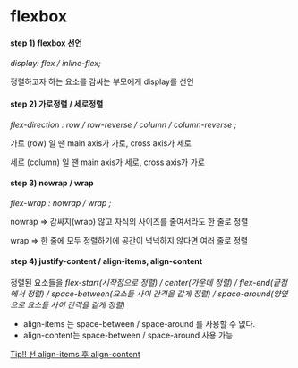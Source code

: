 # flexbox



#### step 1) flexbox 선언

*display: flex / inline-flex;*

정렬하고자 하는 요소를 감싸는 부모에게 display를 선언



#### step 2) 가로정렬 / 세로정렬

*flex-direction : row / row-reverse / column / column-reverse ;*

가로 (row) 일 땐 main axis가 가로, cross axis가 세로

세로 (column) 일 땐 main axis가 세로, cross axis가 가로



#### step 3) nowrap / wrap

*flex-wrap : nowrap / wrap ;*

nowrap => 감싸지(wrap) 않고 자식의 사이즈를 줄여서라도 한 줄로 정렬

wrap => 한 줄에 모두 정렬하기에 공간이 넉넉하지 않다면 여러 줄로 정렬



#### step 4) justify-content / align-items, align-content

정렬된 요소들을 *flex-start(시작점으로 정렬) / center(가운데 정렬) / flex-end(끝점에서 정렬) / space-between(요소들 사이 간격을 같게 정렬) / space-around(양옆으로 요소들 사이 간격을 같게 정렬)*

* align-items 는 space-between / space-around 를 사용할 수 없다.
* align-content는 space-between / space-around 사용 가능



<u>Tip!! 선 align-items 후 align-content</u>

